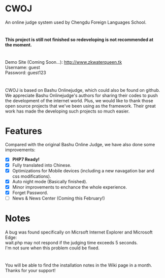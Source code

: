 # CWOJ
An online judge system used by Chengdu Foreign Languages School.
#
<b>This project is still not finished so redeveloping is not recommended at the moment.</b>
#
Demo Site (Coming Soon...): http://www.zkwaterqueen.tk<br>
Username: guest<br>
Password: guest123<br>
#
CWOJ is based on Bashu Onlinejudge, which could also be found on github. We appreciate Bashu Onlinejudge's authors for sharing their codes to push the development of the internet world.
Plus, we would like to thank those open source projects that we've been using as the framework. Their great work has made the developing such projects so much easier.
# Features
Compared with the original Bashu Online Judge, we have also done some improvements:<br>
- [X] <b>PHP7 Ready!</b><br>
- [X] Fully translated into Chinese.<br>
- [X] Optimizations for Mobile devices (including a new navagation bar and css modifications).<br>
- [X] Auto night mode (Basically finished).<br>
- [X] Minor improvements to enchance the whole experience.<br>
- [X] Forget Password.<br>
- [ ] News & News Center (Coming this February!)
# Notes
A bug was found specifically on Micrsoft Internet Explorer and Microsoft Edge:<br>
wait.php may not respond if the judging time exceeds 5 seconds.<br>
I'm not sure when this problem could be fixed.
#
You will be able to find the installation notes in the Wiki page in a month. Thanks for your support!
